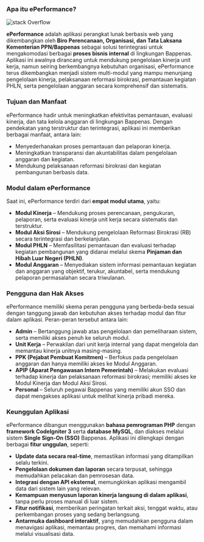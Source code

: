 ### **Apa itu ePerformance?**
![stack Overflow](https://eperformance.bappenas.go.id/asset/gambar/logo.png)


**ePerformance** adalah aplikasi perangkat lunak berbasis web yang dikembangkan oleh **Biro Perencanaan, Organisasi, dan Tata Laksana Kementerian PPN/Bappenas** sebagai solusi terintegrasi untuk mengakomodasi berbagai **proses bisnis internal** di lingkungan Bappenas. Aplikasi ini awalnya dirancang untuk mendukung pengelolaan kinerja unit kerja, namun seiring berkembangnya kebutuhan organisasi, ePerformance terus dikembangkan menjadi sistem multi-modul yang mampu menunjang pengelolaan kinerja, pelaksanaan reformasi birokrasi, pemantauan kegiatan PHLN, serta pengelolaan anggaran secara komprehensif dan sistematis.

### **Tujuan dan Manfaat**

ePerformance hadir untuk meningkatkan efektivitas pemantauan, evaluasi kinerja, dan tata kelola anggaran di lingkungan Bappenas. Dengan pendekatan yang terstruktur dan terintegrasi, aplikasi ini memberikan berbagai manfaat, antara lain:

- Menyederhanakan proses pemantauan dan pelaporan kinerja.
- Meningkatkan transparansi dan akuntabilitas dalam pengelolaan anggaran dan kegiatan.
- Mendukung pelaksanaan reformasi birokrasi dan kegiatan pembangunan berbasis data.

### **Modul dalam ePerformance**

Saat ini, ePerformance terdiri dari **empat modul utama**, yaitu:

- **Modul Kinerja** – Mendukung proses perencanaan, pengukuran, pelaporan, serta evaluasi kinerja unit kerja secara sistematis dan terstruktur.
- **Modul Aksi Sirosi** – Mendukung pengelolaan Reformasi Birokrasi (RB) secara terintegrasi dan berkelanjutan.
- **Modul PHLN** – Memfasilitasi pemantauan dan evaluasi terhadap kegiatan pembangunan yang didanai melalui skema **Pinjaman dan Hibah Luar Negeri (PHLN)**.
- **Modul Anggaran** – Menyediakan sistem informasi pemantauan kegiatan dan anggaran yang objektif, terukur, akuntabel, serta mendukung pelaporan permasalahan secara triwulanan.

###

### **Pengguna dan Hak Akses**

ePerformance memiliki skema peran pengguna yang berbeda-beda sesuai dengan tanggung jawab dan kebutuhan akses terhadap modul dan fitur dalam aplikasi. Peran-peran tersebut antara lain:

- **Admin** – Bertanggung jawab atas pengelolaan dan pemeliharaan sistem, serta memiliki akses penuh ke seluruh modul.
- **Unit Kerja** – Perwakilan dari unit kerja internal yang dapat mengelola dan memantau kinerja unitnya masing-masing.
- **PPK (Pejabat Pembuat Komitmen)** – Berfokus pada pengelolaan anggaran dan hanya memiliki akses ke Modul Anggaran.
- **APIP (Aparat Pengawasan Intern Pemerintah)** – Melakukan evaluasi terhadap kinerja dan pelaksanaan reformasi birokrasi; memiliki akses ke Modul Kinerja dan Modul Aksi Sirosi.
- **Personal** – Seluruh pegawai Bappenas yang memiliki akun SSO dan dapat mengakses aplikasi untuk melihat kinerja pribadi mereka.

### **Keunggulan Aplikasi**

ePerformance dibangun menggunakan **bahasa pemrograman PHP** dengan **framework CodeIgniter 3** serta **database MySQL**, dan diakses melalui sistem **Single Sign-On (SSO)** Bappenas. Aplikasi ini dilengkapi dengan berbagai **fitur unggulan**, seperti:

- **Update data secara real-time**, memastikan informasi yang ditampilkan selalu terkini.
- **Pengelolaan dokumen dan laporan** secara terpusat, sehingga memudahkan pelacakan dan pemrosesan data.
- **Integrasi dengan API eksternal**, memungkinkan aplikasi mengambil data dari sistem lain yang relevan.
- **Kemampuan menyusun laporan kinerja langsung di dalam aplikasi**, tanpa perlu proses manual di luar sistem.
- **Fitur notifikasi**, memberikan peringatan terkait aksi, tenggat waktu, atau perkembangan proses yang sedang berlangsung.
- **Antarmuka dashboard interaktif**, yang memudahkan pengguna dalam menavigasi aplikasi, memantau progres, dan memahami informasi melalui visualisasi data.
